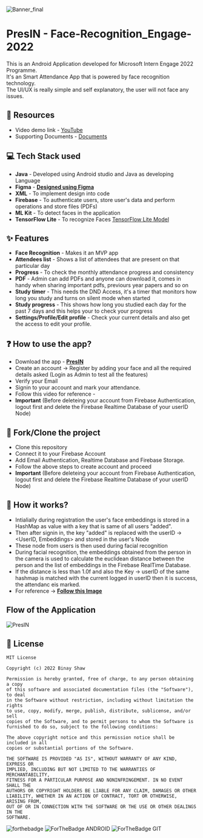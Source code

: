 ![Banner_final](https://user-images.githubusercontent.com/62587060/170310091-19c3c843-f859-42fb-898f-1b3ea5b7005d.png)

# PresIN - Face-Recognition_Engage-2022
This is an Android Application developed for Microsoft Intern Engage 2022 Programme.<br />
It's an Smart Attendance App that is powered by face recognition technology.<br />
The UI/UX is really simple and self explanatory, the user will not face any issues.<br />

## 📕 Resources
- Video demo link - [YouTube](https://www.youtube.com/watch?v=toJiBPxem5I&ab_channel=LitCoder)
- Supporting Documents - [Documents](https://drive.google.com/drive/folders/1jf2ofhPqel-6Fn9p6Fe_sjGvDqyWAWK0?usp=sharing)

## 💻 Tech Stack used 
- **Java** - Developed using Android studio and Java as developing Language
- **Figma** - [**Designed using Figma**](https://www.figma.com/file/jjNrOhXOxz2nnSpAYamNsA/PresIN-Engage?node-id=107%3A21)
- **XML** - To implement design into code
- **Firebase** - To authenticate users, store user's data and perform operations and store files (PDFs)
- **ML Kit** - To detect faces in the application
- **TensorFlow Lite** - To recognize Faces [TensorFlow Lite Model](https://github.com/binayshaw7777/Face-Recognition_Engage-2022/blob/master/app/src/main/assets/mobile_face_net.tflite)

## ✨ Features
- **Face Recognition** - Makes it an MVP app
- **Attendees list** - Shows a list of attendees that are present on that particular day
- **Progress** - To check the monthly attendance progress and consistency
- **PDF** - Admin can add PDFs and anyone can download it, comes in handy when sharing important pdfs, previours year papers and so on
- **Study timer** - This needs the DND Access, it's a timer that monitors how long you study and turns on silent mode when started
- **Study progress** - This shows how long you studied each day for the past 7 days and this helps your to check your progress
- **Settings/Profile/Edit profile** - Check your current details and also get the access to edit your profile.

## ❓ How to use the app?
- Download the app  - [**PresIN**](https://github.com/binayshaw7777/Face-Recognition_Engage-2022/blob/master/app/release/app-release.apk)
- Create an account -> Register by adding your face and all the required details asked (Login as Admin to test all the features)
- Verify your Email
- Signin to your account and mark your attendance.
- Follow this video for reference - <br />
- **Important** (Before deleteing your account from Firebase Authentication, logout first and delete the Firebase Realtime Database of your userID Node)


## 🍴 Fork/Clone the project
- Clone this repository
- Connect it to your Firebase Account
- Add Email Authentication, Realtime Database and Firebase Storage.
- Follow the above steps to create account and proceed
- **Important** (Before deleteing your account from Firebase Authentication, logout first and delete the Firebase Realtime Database of your userID Node)

## 🤔 How it works?
- Intialially during registration the user's face embeddings is stored in a HashMap as value with a key that is same of all users "added".<br />
- Then after signin in, the key "added" is replaced with the userID -> <UserID, Embeddings> and stored in the user's Node<br />
- These node from users is then used during facial recognition<br />
- During facial recognition, the embeddings obtained from the person in the camera is used to calculate the euclidean distance between the person and the list of embeddings in the Firebase   RealTime Database.<br />
- If the distance is less than 1.0f and also the Key -> userID of the same hashmap is matched with the current logged in userID then it is success, the attendanc eis marked.<br />
- For reference -> [**Follow this Image**](https://drive.google.com/file/d/11CJ6chlEreQHYmbqoiFqCBhYz6IUJANm/view?usp=sharing)

## Flow of the Application
![PresIN](https://user-images.githubusercontent.com/62587060/170339689-8665f94f-f158-4717-80b1-8713251e6bc8.png)

## 📝 License

```
MIT License

Copyright (c) 2022 Binay Shaw

Permission is hereby granted, free of charge, to any person obtaining a copy
of this software and associated documentation files (the "Software"), to deal
in the Software without restriction, including without limitation the rights
to use, copy, modify, merge, publish, distribute, sublicense, and/or sell
copies of the Software, and to permit persons to whom the Software is
furnished to do so, subject to the following conditions:

The above copyright notice and this permission notice shall be included in all
copies or substantial portions of the Software.

THE SOFTWARE IS PROVIDED "AS IS", WITHOUT WARRANTY OF ANY KIND, EXPRESS OR
IMPLIED, INCLUDING BUT NOT LIMITED TO THE WARRANTIES OF MERCHANTABILITY,
FITNESS FOR A PARTICULAR PURPOSE AND NONINFRINGEMENT. IN NO EVENT SHALL THE
AUTHORS OR COPYRIGHT HOLDERS BE LIABLE FOR ANY CLAIM, DAMAGES OR OTHER
LIABILITY, WHETHER IN AN ACTION OF CONTRACT, TORT OR OTHERWISE, ARISING FROM,
OUT OF OR IN CONNECTION WITH THE SOFTWARE OR THE USE OR OTHER DEALINGS IN THE
SOFTWARE.
```

![forthebadge](https://forthebadge.com/images/badges/built-with-love.svg)
![ForTheBadge ANDROID](https://forthebadge.com/images/badges/built-for-android.svg)
![ForTheBadge GIT](https://forthebadge.com/images/badges/uses-git.svg)

